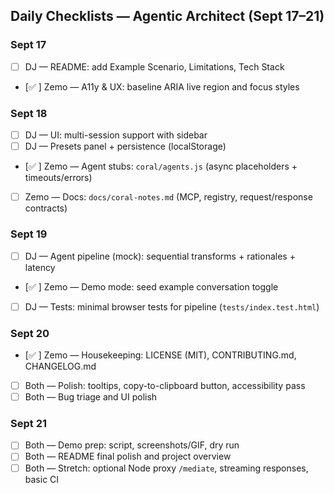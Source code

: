 ## Daily Checklists — Agentic Architect (Sept 17–21)

### Sept 17
- [ ] DJ — README: add Example Scenario, Limitations, Tech Stack
- [✅ ] Zemo — A11y & UX: baseline ARIA live region and focus styles

### Sept 18
- [ ] DJ — UI: multi-session support with sidebar
- [ ] DJ — Presets panel + persistence (localStorage)
- [✅ ] Zemo — Agent stubs: `coral/agents.js` (async placeholders + timeouts/errors)
- [ ] Zemo — Docs: `docs/coral-notes.md` (MCP, registry, request/response contracts)

### Sept 19
- [ ] DJ — Agent pipeline (mock): sequential transforms + rationales + latency
- [✅ ] Zemo — Demo mode: seed example conversation toggle
- [ ] DJ — Tests: minimal browser tests for pipeline (`tests/index.test.html`)

### Sept 20
- [✅ ] Zemo — Housekeeping: LICENSE (MIT), CONTRIBUTING.md, CHANGELOG.md
- [ ] Both — Polish: tooltips, copy-to-clipboard button, accessibility pass
- [ ] Both — Bug triage and UI polish

### Sept 21
- [ ] Both — Demo prep: script, screenshots/GIF, dry run
- [ ] Both — README final polish and project overview
- [ ] Both — Stretch: optional Node proxy `/mediate`, streaming responses, basic CI
